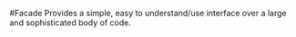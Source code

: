 #Facade
Provides a simple, easy to understand/use interface over a large and sophisticated body of code.
